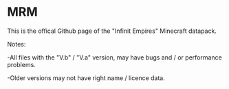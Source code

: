 # MRM
This is the offical Github page of the "Infinit Empires" Minecraft datapack.




Notes: 

-All files with the "V.b" / "V.a" version, may have bugs and / or performance problems.

-Older versions may not have right name / licence data.
